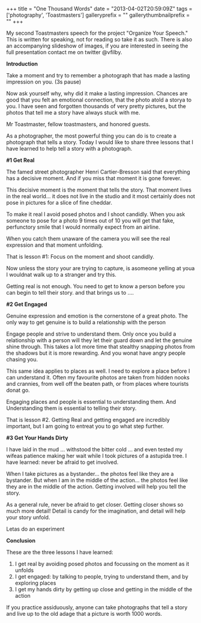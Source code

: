 +++
title = "One Thousand Words"
date = "2013-04-02T20:59:09Z"
tags = ['photography', 'Toastmasters']
galleryprefix = ""
gallerythumbnailprefix = ""
+++

My second Toastmasters speech for the project "Organize Your Speech." This
is written for speaking, not for reading so take it as such. There is also
an accompanying slideshow of images, if you are interested in seeing the full
presentation contact me on twitter @vfilby.

  

**Introduction**  

Take a moment and try to remember a photograph that has made a lasting
impression on you. (3s pause)

Now ask yourself why, why did it make a lasting impression. Chances are good
that you felt an emotional connection, that the photo atold a storya to
you. I have seen and forgotten thousands of very pretty pictures, but the
photos that tell me a story have always stuck with me. 

Mr Toastmaster, fellow toastmasters, and honored guests.

As a photographer, the most powerful thing you can do is to create a
photograph that tells a story. Today I would like to share three lessons
that I have learned to help tell a story with a photograph.

**#1 Get Real**

The famed street photographer Henri Cartier-Bresson said that everything has a
decisive moment. And if you miss that moment it is gone forever.

This decisive moment is the moment that tells the story.  That moment lives
in the real world... it does not live in the studio and it most certainly does
not pose in pictures for a slice of fine cheddar. 

To make it real I avoid posed photos and I shoot candidly. When you ask
someone to pose for a photo 9 times out of 10 you will get that fake,
perfunctory smile that I would normally expect from an airline. 

When you catch them unaware of the camera you will see the real expression and
that moment unfolding.

That is lesson #1: Focus on the moment and shoot candidly.

Now unless the story your are trying to capture, is asomeone yelling at
youa I wouldnat walk up to a stranger and try this.

Getting real is not enough. You need to get to know a person before you can
begin to tell their story. and that brings us to ....

**#2 Get Engaged**

Genuine expression and emotion is the cornerstone of a great photo. The only
way to get genuine is to build a relationship with the person

Engage people and strive to understand them. Only once you build a
relationship with a person will they let their guard down and let the genuine
shine through. This takes a lot more time that stealthy snapping photos from
the shadows but it is more rewarding. And you wonat have angry people
chasing you.

This same idea applies to places as well. I need to explore a place before I
can understand it. Often my favourite photos are taken from hidden nooks and
crannies, from well off the beaten path, or from places where tourists donat
go. 

Engaging places and people is essential to understanding them. And
Understanding them is essential to telling their story. 

That is lesson #2. Getting Real and getting engaged are incredibly
important, but I am going to entreat you to go what step further.

**#3 Get Your Hands Dirty**

I have laid in the mud ... withstood the bitter cold ... and even tested my
wifeas patience making her wait while I took pictures of a astupida
tree. I have learned: never be afraid to get involved.

When I take pictures as a bystander... the photos feel like they are a
bystander. But when I am in the middle of the action... the photos feel like
they are in the middle of the action.  Getting involved will help you tell
the story.

As a general rule, never be afraid to get closer.  Getting closer shows so
much more detail! Detail is candy for the imagination, and detail will help
your story unfold.

Letas do an experiment 

**Conclusion**

These are the three lessons I have learned:

  1. I get real by avoiding posed photos and focussing on the moment as it unfolds
  2. I get engaged: by talking to people, trying to understand them, and by exploring places
  3. I get my hands dirty by getting up close and getting in the middle of the action

If you practice assiduously, anyone can take photographs that tell a story and
live up to the old adage that a picture is worth 1000 words.

